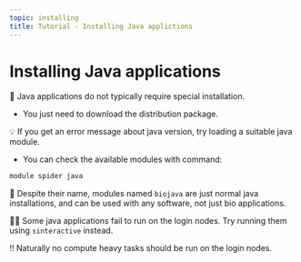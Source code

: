 ```yaml
---
topic: installing
title: Tutorial - Installing Java applictions
---
```


# Installing Java applications

💬 Java applications do not typically require special installation. 
- You just need to download the distribution package.

💡 If you get an error message about java version, try loading a suitable java module. 
- You can check the available modules with command:
```bash
module spider java
```

💬 Despite their name, modules named `biojava` are just normal java installations, and can be used with any software, not just bio applications.

☝🏻 Some java applications fail to run on the login nodes. Try running them using `sinteractive` instead. 

‼️ Naturally no compute heavy tasks should be run on the login nodes.